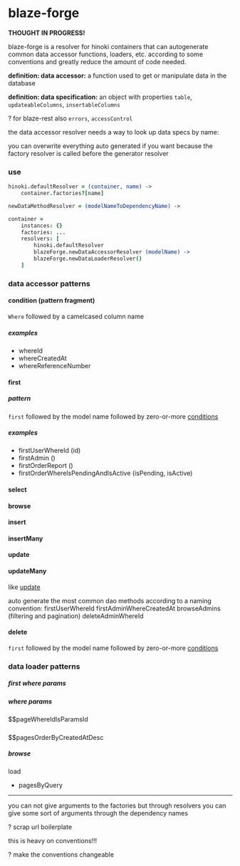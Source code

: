 # blaze-forge

**THOUGHT IN PROGRESS!**

blaze-forge is a resolver for hinoki containers that can autogenerate
common data accessor functions, loaders, etc.
according to some conventions
and greatly reduce the amount of code needed.

**definition: data accessor:** a function used to get or manipulate
data in the database

**definition: data specification:** an object with properties
`table`, `updateableColumns`, `insertableColumns`

? for blaze-rest also `errors`, `accessControl`

the data accessor resolver needs a way to look up data specs by name:

you can overwrite everything auto generated if you want
because the factory resolver is called before the generator resolver

### use

```coffeescript
hinoki.defaultResolver = (container, name) ->
    container.factories?[name]

newDataMethodResolver = (modelNameToDependencyName) ->

container =
    instances: {}
    factories: ...
    resolvers: [
        hinoki.defaultResolver
        blazeForge.newDataAccessorResolver (modelName) ->
        blazeForge.newDataLoaderResolver()
    ]
```

### data accessor patterns

#### condition (pattern fragment)

`Where` followed by a camelcased column name

##### examples

- whereId
- whereCreatedAt
- whereReferenceNumber

#### first

##### pattern

`first` followed by the model name followed by zero-or-more
[conditions](#condition)

##### examples

- firstUserWhereId (id)
- firstAdmin ()
- firstOrderReport ()
- firstOrderWhereIsPendingAndIsActive (isPending, isActive)

#### select

#### browse

#### insert

#### insertMany


#### update


#### updateMany

like [update](#update)

auto generate the most common dao methods according to a naming convention:
firstUserWhereId
firstAdminWhereCreatedAt
browseAdmins (filtering and pagination)
deleteAdminWhereId

#### delete

`first` followed by the model name followed by zero-or-more
[conditions](#condition)

### data loader patterns

##### first where params

##### where params

$$pageWhereIdIsParamsId

##### 

$$pagesOrderByCreatedAtDesc

##### browse

load 

- pagesByQuery

---

you can not give arguments to the factories
but through resolvers you can give some sort of arguments
through the dependency names

? scrap url boilerplate

this is heavy on conventions!!!

? make the conventions changeable
